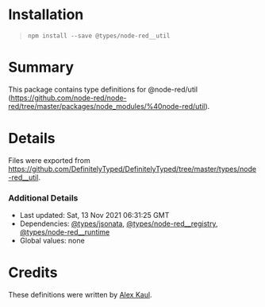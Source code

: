 # Installation
> `npm install --save @types/node-red__util`

# Summary
This package contains type definitions for @node-red/util (https://github.com/node-red/node-red/tree/master/packages/node_modules/%40node-red/util).

# Details
Files were exported from https://github.com/DefinitelyTyped/DefinitelyTyped/tree/master/types/node-red__util.

### Additional Details
 * Last updated: Sat, 13 Nov 2021 06:31:25 GMT
 * Dependencies: [@types/jsonata](https://npmjs.com/package/@types/jsonata), [@types/node-red__registry](https://npmjs.com/package/@types/node-red__registry), [@types/node-red__runtime](https://npmjs.com/package/@types/node-red__runtime)
 * Global values: none

# Credits
These definitions were written by [Alex Kaul](https://github.com/alexk111).

